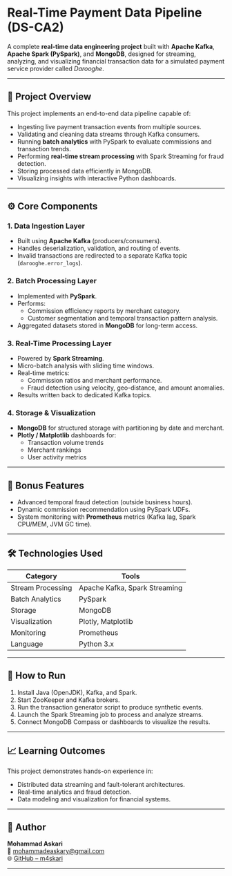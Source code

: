 
# Real-Time Payment Data Pipeline (DS-CA2)

A complete **real-time data engineering project** built with **Apache Kafka**, **Apache Spark (PySpark)**, and **MongoDB**, designed for streaming, analyzing, and visualizing financial transaction data for a simulated payment service provider called *Darooghe*.

---

## 🧩 Project Overview
This project implements an end-to-end data pipeline capable of:
- Ingesting live payment transaction events from multiple sources.
- Validating and cleaning data streams through Kafka consumers.
- Running **batch analytics** with PySpark to evaluate commissions and transaction trends.
- Performing **real-time stream processing** with Spark Streaming for fraud detection.
- Storing processed data efficiently in MongoDB.
- Visualizing insights with interactive Python dashboards.

---

## ⚙️ Core Components

### **1. Data Ingestion Layer**
- Built using **Apache Kafka** (producers/consumers).
- Handles deserialization, validation, and routing of events.
- Invalid transactions are redirected to a separate Kafka topic (`darooghe.error_logs`).

### **2. Batch Processing Layer**
- Implemented with **PySpark**.
- Performs:
  - Commission efficiency reports by merchant category.
  - Customer segmentation and temporal transaction pattern analysis.
- Aggregated datasets stored in **MongoDB** for long-term access.

### **3. Real-Time Processing Layer**
- Powered by **Spark Streaming**.
- Micro-batch analysis with sliding time windows.
- Real-time metrics:
  - Commission ratios and merchant performance.
  - Fraud detection using velocity, geo-distance, and amount anomalies.
- Results written back to dedicated Kafka topics.

### **4. Storage & Visualization**
- **MongoDB** for structured storage with partitioning by date and merchant.
- **Plotly / Matplotlib** dashboards for:
  - Transaction volume trends
  - Merchant rankings
  - User activity metrics

---

## 🧠 Bonus Features
- Advanced temporal fraud detection (outside business hours).
- Dynamic commission recommendation using PySpark UDFs.
- System monitoring with **Prometheus** metrics (Kafka lag, Spark CPU/MEM, JVM GC time).

---

## 🛠️ Technologies Used
| Category | Tools |
|-----------|-------|
| Stream Processing | Apache Kafka, Spark Streaming |
| Batch Analytics | PySpark |
| Storage | MongoDB |
| Visualization | Plotly, Matplotlib |
| Monitoring | Prometheus |
| Language | Python 3.x |

---

## 🚀 How to Run
1. Install Java (OpenJDK), Kafka, and Spark.
2. Start ZooKeeper and Kafka brokers.
3. Run the transaction generator script to produce synthetic events.
4. Launch the Spark Streaming job to process and analyze streams.
5. Connect MongoDB Compass or dashboards to visualize the results.

---

## 📈 Learning Outcomes
This project demonstrates hands-on experience in:
- Distributed data streaming and fault-tolerant architectures.
- Real-time analytics and fraud detection.
- Data modeling and visualization for financial systems.

---

## 👤 Author
**Mohammad Askari**  
📧 [mohammadeaskary@gmail.com](mailto:mohammadeaskary@gmail.com)  
🌐 [GitHub – m4skari](https://github.com/m4skari)

---

